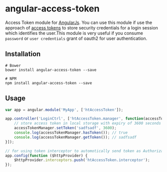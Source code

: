 angular-access-token
==============

Access Token module for [AngularJs](http://angularjs.org/). You can use this module if use the approach of [access tokens](http://en.wikipedia.org/wiki/Access_token) to store security credentials for a login session which identifies the user.This module is very useful if you consume `password` or `user credentials` grant of oauth2 for user authentication.  

## Installation
```
# Bower
bower install angular-access-token --save

# NPM
npm install angular-access-token --save
```

## Usage
```js
var app = angular.module('MyApp', ['htAccessToken']);

app.controller('LoginCtrl', ['htAccessToken.manager', function(accessTokenManager) {
    // store access token in local storage with expiry of 3600 seconds
    accessTokenManager.setToken('sadfsadf', 3600);
    console.log(accessTokenManager.hasToken()); // true
    console.log(accessTokenManager.getToken()); // sadfsadf
}]);

// for using token interceptor to automotically send token as Authorization header
app.config(function ($httpProvider) {
    $httpProvider.interceptors.push('htAccessToken.interceptor');
});
```
